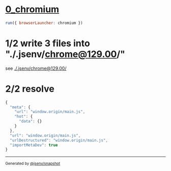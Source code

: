 # [0_chromium](../../import_meta_dev.test.mjs#L16)

```js
run({ browserLauncher: chromium })
```

# 1/2 write 3 files into "./.jsenv/chrome@129.00/"

see [./.jsenv/chrome@129.00/](./.jsenv/chrome@129.00/)

# 2/2 resolve

```js
{
  "meta": {
    "url": "window.origin/main.js",
    "hot": {
      "data": {}
    }
  },
  "url": "window.origin/main.js",
  "urlDestructured": "window.origin/main.js",
  "importMetaDev": true
}
```

---

<sub>
  Generated by <a href="https://github.com/jsenv/core/tree/main/packages/independent/snapshot">@jsenv/snapshot</a>
</sub>
